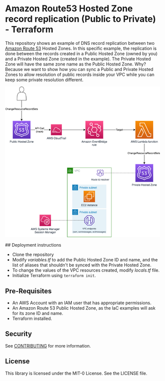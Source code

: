 # Amazon Route53 Hosted Zone record replication (Public to Private) - Terraform

This repository shows an example of DNS record replication between two [Amazon Route 53](https://aws.amazon.com/route53/) Hosted Zones. In this specific example, the replication is done between the records created in a Public Hosted Zone (owned by you) and a Private Hosted Zone (created in the example). The Private Hosted Zone will have the same zone name as the Public Hosted Zone. Why? Because we want to show how you can sync a Public and Private Hosted Zones to allow resolution of public records inside your VPC while you can keep some private resolution different.

![Architecture](../image/route53-sync.png "Solution's diagram")

## Deployment instructions

* Clone the repository
* Modify *variables.tf* to add the Public Hosted Zone ID and name, and the list of aliases that shouldn't be synced with the Private Hosted Zone.
* To change the values of the VPC resources created, modify *locals.tf* file. 
* Initialize Terraform using `terraform init`.

## Pre-Requisites

* An AWS Account with an IAM user that has appropriate permissions.
* An Amazon Route 53 Public Hosted Zone, as the IaC examples will ask for its zone ID and name.
* Terraform installed.

## Security

See [CONTRIBUTING](../CONTRIBUTING.md#security-issue-notifications) for more information.

## License

This library is licensed under the MIT-0 License. See the LICENSE file.